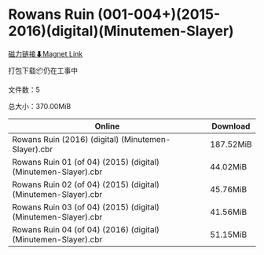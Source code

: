 # Rowans Ruin (001-004+)(2015-2016)(digital)(Minutemen-Slayer)

[磁力链接⬇Magnet Link](magnet:?xt=urn:btih:cedd823a742f039f1fc292ae64aab8ae9a3587a3&dn=Rowans%20Ruin%20%28001-004%2B%29%282015-2016%29%28digital%29%28Minutemen-Slayer%29)

打包下载📦仍在工事中

文件数：5

总大小：370.00MiB

Online | Download
--- | ---
Rowans Ruin (2016) (digital) (Minutemen-Slayer).cbr | 187.52MiB
Rowans Ruin 01 (of 04) (2015) (digital) (Minutemen-Slayer).cbr | 44.02MiB
Rowans Ruin 02 (of 04) (2015) (digital) (Minutemen-Slayer).cbr | 45.76MiB
Rowans Ruin 03 (of 04) (2015) (digital) (Minutemen-Slayer).cbr | 41.56MiB
Rowans Ruin 04 (of 04) (2016) (digital) (Minutemen-Slayer).cbr | 51.15MiB